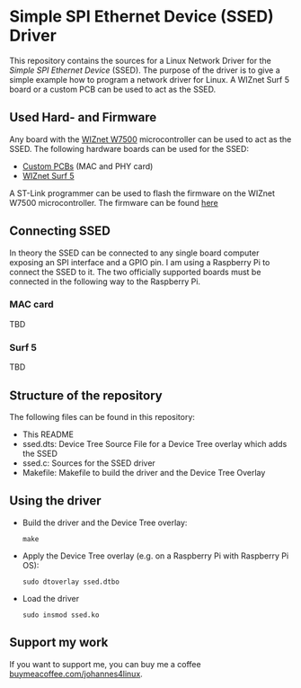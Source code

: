 # Simple SPI Ethernet Device (SSED) Driver

This repository contains the sources for a Linux Network Driver for the *Simple SPI Ethernet Device* (SSED). The purpose of the driver is to give a simple example how to program a network driver for Linux. A WIZnet Surf 5 board or a custom PCB can be used to act as the SSED.

## Used Hard- and Firmware

Any board with the [WIZnet W7500](https://docs.wiznet.io/Product/iMCU/W7500/overview) microcontroller can be used to act as the SSED. The following hardware boards can be used for the SSED:

- [Custom PCBs](https://github.com/Johannes4Linux/Ethernet_PCBs) (MAC and PHY card)
- [WIZnet Surf 5](https://docs.wiznet.io/Product/Open-Source-Hardware/surf5)

A ST-Link programmer can be used to flash the firmware on the WIZnet W7500 microcontroller. The firmware can be found [here](https://github.com/Johannes4Linux/w7500-spi2eth)

## Connecting SSED

In theory the SSED can be connected to any single board computer exposing an SPI interface and a GPIO pin. I am using a Raspberry Pi to connect the SSED to it. The two officially supported boards must be connected in the following way to the Raspberry Pi.

### MAC card

TBD

### Surf 5

TBD

## Structure of the repository

The following files can be found in this repository:

- This README
- ssed.dts: Device Tree Source File for a Device Tree overlay which adds the SSED
- ssed.c: Sources for the SSED driver
- Makefile: Makefile to build the driver and the Device Tree Overlay

## Using the driver

- Build the driver and the Device Tree overlay:
  ~~~
  make
  ~~~
- Apply the Device Tree overlay (e.g. on a Raspberry Pi with Raspberry Pi OS):
  ~~~
  sudo dtoverlay ssed.dtbo
  ~~~
- Load the driver
  ~~~
  sudo insmod ssed.ko
  ~~~

## Support my work

If you want to support me, you can buy me a coffee [buymeacoffee.com/johannes4linux](https://www.buymeacoffee.com/johannes4linux).
